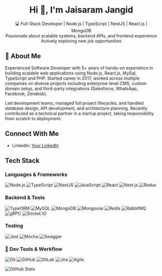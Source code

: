 <h1 align="center">Hi 👋, I'm Jaisaram Jangid </h1>

<p align="center">
  💻 Full-Stack Developer | Node.js | TypeScript | NestJS | React.js | MongoDB  
  <br>
  Passionate about scalable systems, backend APIs, and frontend experience  
  <br>
   Actively exploring new job opportunities  
</p>

## 💼 About Me

Experienced Software Developer with 5+ years of hands-on experience in building scalable web applications using Node.js, React.js, MySql, TypeScript and PHP. Started career in 2017, worked across multiple companies on diverse projects including enterprise-level CMS, custom domain setup, and third-party integrations (Salesforce, WhatsApp, Facebook, Zendesk).

Led development teams, managed full project lifecycles, and handled database design, API development, and architecture planning. Recently contributed as a technical partner in a startup project, taking responsibility from scratch to deployment.

## Connect With Me

- LinkedIn: [Your LinkedIn](https://www.linkedin.com/in/jaisaramjangid/)


## Tech Stack

### Languages & Frameworks

![Node.js](https://img.shields.io/badge/-Node.js-339933?logo=node.js&logoColor=white)
![TypeScript](https://img.shields.io/badge/-TypeScript-3178C6?logo=typescript&logoColor=white)
![NestJS](https://img.shields.io/badge/-NestJS-E0234E?logo=nestjs&logoColor=white)
![JavaScript](https://img.shields.io/badge/-JavaScript-F7DF1E?logo=javascript&logoColor=black)
![React](https://img.shields.io/badge/-React-61DAFB?logo=react&logoColor=black)
![Next.js](https://img.shields.io/badge/-Next.js-000000?logo=next.js&logoColor=white)
![Redux](https://img.shields.io/badge/-Redux-764ABC?logo=redux&logoColor=white)

### Backend & Tools

![TypeORM](https://img.shields.io/badge/-TypeORM-EA5E5E?logo=typeorm&logoColor=white)
![MySQL](https://img.shields.io/badge/-MySQL-4479A1?logo=mysql&logoColor=white)
![MongoDB](https://img.shields.io/badge/-MongoDB-47A248?logo=mongodb&logoColor=white)
![Mongoose](https://img.shields.io/badge/-Mongoose-880000?logo=mongoose&logoColor=white)
![Redis](https://img.shields.io/badge/-Redis-DC382D?logo=redis&logoColor=white)
![RabbitMQ](https://img.shields.io/badge/-RabbitMQ-FF6600?logo=rabbitmq&logoColor=white)
![gRPC](https://img.shields.io/badge/-gRPC-0054A6?logo=grpc&logoColor=white)
![Socket.IO](https://img.shields.io/badge/-Socket.IO-010101?logo=socket.io&logoColor=white)

### Testing

![Jest](https://img.shields.io/badge/-Jest-C21325?logo=jest&logoColor=white)
![Mocha](https://img.shields.io/badge/-Mocha-8D6748?logo=mocha&logoColor=white)
![Swagger](https://img.shields.io/badge/-Swagger-85EA2D?logo=swagger&logoColor=black)


### 🔧 Dev Tools & Workflow

![Git](https://img.shields.io/badge/-Git-F05032?logo=git&logoColor=white)
![GitHub](https://img.shields.io/badge/-GitHub-181717?logo=github)
![GitLab](https://img.shields.io/badge/-GitLab-FC6D26?logo=gitlab)
![Jira](https://img.shields.io/badge/-Jira-0052CC?logo=jira&logoColor=white)
![Agile](https://img.shields.io/badge/-Agile-0288D1?logo=scrumalliance&logoColor=white)

![GitHub Stats](https://github-readme-stats.vercel.app/api?username=jaisaram&show_icons=true&theme=default) 
